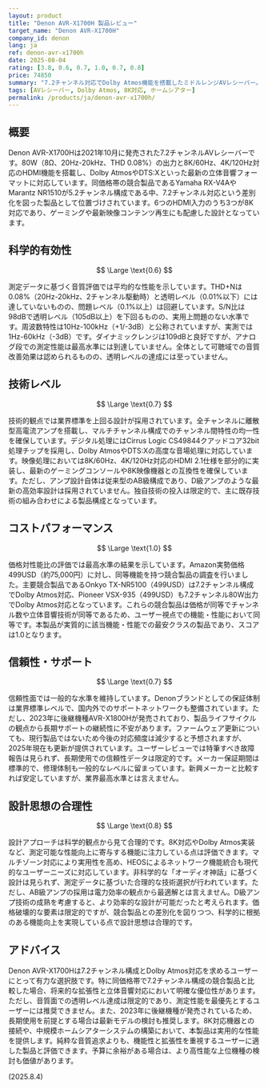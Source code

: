 ```yaml
---
layout: product
title: "Denon AVR-X1700H 製品レビュー"
target_name: "Denon AVR-X1700H"
company_id: denon
lang: ja
ref: denon-avr-x1700h
date: 2025-08-04
rating: [3.8, 0.6, 0.7, 1.0, 0.7, 0.8]
price: 74850
summary: "7.2チャンネル対応でDolby Atmos機能を搭載したミドルレンジAVレシーバー。該当機能・性能で競合製品と同等クラスの価格設定を実現し、優れたコストパフォーマンスを持つが、測定性能は標準的レベル。"
tags: [AVレシーバー, Dolby Atmos, 8K対応, ホームシアター]
permalink: /products/ja/denon-avr-x1700h/
---
```


## 概要

Denon AVR-X1700Hは2021年10月に発売された7.2チャンネルAVレシーバーです。80W（8Ω、20Hz-20kHz、THD 0.08%）の出力と8K/60Hz、4K/120Hz対応のHDMI機能を搭載し、Dolby AtmosやDTS:Xといった最新の立体音響フォーマットに対応しています。同価格帯の競合製品であるYamaha RX-V4AやMarantz NR1510が5.2チャンネル構成である中、7.2チャンネル対応という差別化を図った製品として位置づけされています。6つのHDMI入力のうち3つが8K対応であり、ゲーミングや最新映像コンテンツ再生にも配慮した設計となっています。

## 科学的有効性

$$ \Large \text{0.6} $$

測定データに基づく音質評価では平均的な性能を示しています。THD+Nは0.08%（20Hz-20kHz、2チャンネル駆動時）と透明レベル（0.01%以下）には達していないものの、問題レベル（0.1%以上）は回避しています。S/N比は98dBで透明レベル（105dB以上）を下回るものの、実用上問題のない水準です。周波数特性は10Hz-100kHz（+1/-3dB）と公称されていますが、実測では1Hz-60kHz（-3dB）です。ダイナミックレンジは109dBと良好ですが、アナログ段での測定性能は最高水準には到達していません。全体として可聴域での音質改善効果は認められるものの、透明レベルの達成には至っていません。

## 技術レベル

$$ \Large \text{0.7} $$

技術的観点では業界標準を上回る設計が採用されています。全チャンネルに離散型高電流アンプを搭載し、マルチチャンネル構成でのチャンネル間特性の均一性を確保しています。デジタル処理にはCirrus Logic CS49844クアッドコア32bit処理チップを採用し、Dolby AtmosやDTS:Xの高度な音場処理に対応しています。映像処理においては8K/60Hz、4K/120Hz対応のHDMI 2.1仕様を部分的に実装し、最新のゲーミングコンソールや8K映像機器との互換性を確保しています。ただし、アンプ設計自体は従来型のAB級構成であり、D級アンプのような最新の高効率設計は採用されていません。独自技術の投入は限定的で、主に既存技術の組み合わせによる製品構成となっています。

## コストパフォーマンス

$$ \Large \text{1.0} $$

価格対性能比の評価では最高水準の結果を示しています。Amazon実勢価格499USD（約75,000円）に対し、同等機能を持つ競合製品の調査を行いました。主要競合製品であるOnkyo TX-NR5100（499USD）は7.2チャンネル構成でDolby Atmos対応、Pioneer VSX-935（499USD）も7.2チャンネル80W出力でDolby Atmos対応となっています。これらの競合製品は価格が同等でチャンネル数や立体音響技術が同等であるため、ユーザー視点での機能・性能において同等です。本製品が実質的に該当機能・性能での最安クラスの製品であり、スコアは1.0となります。

## 信頼性・サポート

$$ \Large \text{0.7} $$

信頼性面では一般的な水準を維持しています。Denonブランドとしての保証体制は業界標準レベルで、国内外でのサポートネットワークも整備されています。ただし、2023年に後継機種AVR-X1800Hが発売されており、製品ライフサイクルの観点から長期サポートの継続性に不安があります。ファームウェア更新についても、現行製品ではないため今後の対応頻度は減少すると予想されますが、2025年現在も更新が提供されています。ユーザーレビューでは特筆すべき故障報告は見られず、長期使用での信頼性データは限定的です。メーカー保証期間は標準的で、修理体制も一般的なレベルに留まっています。新興メーカーと比較すれば安定していますが、業界最高水準とは言えません。

## 設計思想の合理性

$$ \Large \text{0.8} $$

設計アプローチは科学的観点から見て合理的です。8K対応やDolby Atmos実装など、測定可能な性能向上に寄与する機能に注力している点は評価できます。マルチゾーン対応により実用性を高め、HEOSによるネットワーク機能統合も現代的なユーザーニーズに対応しています。非科学的な「オーディオ神話」に基づく設計は見られず、測定データに基づいた合理的な技術選択が行われています。ただし、AB級アンプの採用は電力効率の観点から最適解とは言えません。D級アンプ技術の成熟を考慮すると、より効率的な設計が可能だったと考えられます。価格破壊的な要素は限定的ですが、競合製品との差別化を図りつつ、科学的に根拠のある機能向上を実現している点で設計思想は合理的です。

## アドバイス

Denon AVR-X1700Hは7.2チャンネル構成とDolby Atmos対応を求めるユーザーにとって有力な選択肢です。特に同価格帯で7.2チャンネル構成の競合製品と比較した場合、将来的な拡張性と立体音響対応において明確な優位性があります。ただし、音質面での透明レベル達成は限定的であり、測定性能を最優先とするユーザーには推奨できません。また、2023年に後継機種が発売されているため、長期使用を前提とする場合は最新モデルの検討も推奨します。8K対応機器との接続や、中規模ホームシアターシステムの構築において、本製品は実用的な性能を提供します。純粋な音質追求よりも、機能性と拡張性を重視するユーザーに適した製品と評価できます。予算に余裕がある場合は、より高性能な上位機種の検討も価値があります。

(2025.8.4)
